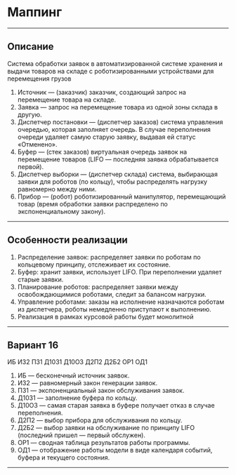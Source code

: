 # Маппинг #
***
## Описание ##
Система обработки заявок в автоматизированной системе хранения и выдачи товаров на складе с роботизированными устройствами для перемещения грузов
1. Источник — (заказчик) заказчик, создающий запрос на перемещение товара на складе. 
2. Заявка — запрос на перемещение товара из одной зоны склада в другую. 
3. Диспетчер постановки — (диспетчер заказов) система управления очередью, которая заполняет очередь. В случае переполнения очереди удаляет самую старую заявку, выдавая ей статус «Отменено». 
4. Буфер — (стек заказов) виртуальная очередь заявок на перемещение товаров (LIFO — последняя заявка обрабатывается первой). 
5. Диспетчер выборки — (диспетчер склада) система, выбирающая заявки для роботов (по кольцу), чтобы распределять нагрузку равномерно между ними. 
6. Прибор — (робот) роботизированный манипулятор, перемещающий товар (время обработки заявки распределено по экспоненциальному закону). 
***
## Особенности реализации ## 
1.	Распределение заявок: распределяет заявки по роботам по кольцевому принципу, отслеживает их состояние. 
2.	Буфер: хранит заявки, использует LIFO. При переполнении удаляет старые заявки. 
3.	Планирование роботов: распределяет заявки между освобождающимися роботами, следит за балансом нагрузки.
4.	Управление роботами: заказы на исполнение назначаются роботам из диспетчера, роботы немедленно приступают к выполнению.
5.	Реализация в рамках курсовой работы будет монолитной
***
## Вариант 16 ## 
ИБ ИЗ2 ПЗ1 Д10З1 Д10О3 Д2П2 Д2Б2 ОР1 ОД1
1.	ИБ — бесконечный источник заявок.
2.	ИЗ2 — равномерный закон генерации заявок.
3.	ПЗ1 — экспоненциальный закон обслуживания заявок.
4.	Д10З1 — заполнение буфера по кольцу.
5.	Д10О3 — самая старая заявка в буфере получает отказ в случае переполнения.
6.	Д2П2 — выбор прибора для обслуживания по кольцу.
7.	Д2Б2 — выбор заявки на обслуживание по принципу LIFO (последний пришел — первый обслужен).
8.	ОР1 — сводная таблица результатов работы программы.
9.	ОД1 — отображение работы модели в виде календаря событий, буфера и текущего состояния.
***
